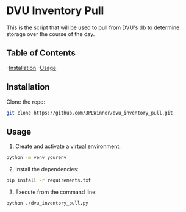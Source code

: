 # DVU Inventory Pull
This is the script that will be used to pull from DVU's db to determine storage over the course of the day.

## Table of Contents

-[Installation](#installation)
-[Usage](#usage)


## Installation 

Clone the repo:
```bash
git clone https://github.com/3PLWinner/dvu_inventory_pull.git
```



## Usage
1. Create and activate a virtual environment:
```bash
python -m venv yourenv
```

2. Install the dependencies:
```bash
pip install -r requirements.txt
```

3. Execute from the command line:
```bash
python ./dvu_inventory_pull.py
```